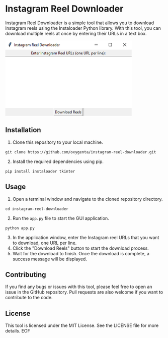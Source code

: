 # Instagram Reel Downloader

Instagram Reel Downloader is a simple tool that allows you to download Instagram reels using the Instaloader Python library. With this tool, you can download multiple reels at once by entering their URLs in a text box.
  
![Instagram Reel Downloader](preview.png)

## Installation

1. Clone this repository to your local machine.
```
git clone https://github.com/oxygenta/instagram-reel-downloader.git
```
2. Install the required dependencies using pip.
```
pip install instaloader tkinter
```

## Usage

1. Open a terminal window and navigate to the cloned repository directory.
```
cd instagram-reel-downloader
```
2. Run the `app.py` file to start the GUI application.
```
python app.py
```
3. In the application window, enter the Instagram reel URLs that you want to download, one URL per line.
4. Click the "Download Reels" button to start the download process.
5. Wait for the download to finish. Once the download is complete, a success message will be displayed.

## Contributing

If you find any bugs or issues with this tool, please feel free to open an issue in the GitHub repository. Pull requests are also welcome if you want to contribute to the code.

## License

This tool is licensed under the MIT License. See the LICENSE file for more details.
EOF
